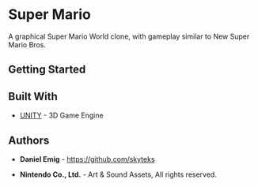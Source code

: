 # Super Mario

A graphical Super Mario World clone, with gameplay similar to New Super Mario Bros.


## Getting Started

## Built With

* [UNITY](https://unity.com/de) - 3D Game Engine

## Authors

* **Daniel Emig** - https://github.com/skyteks

* **Nintendo Co., Ltd.** - Art & Sound Assets, All rights reserved.
